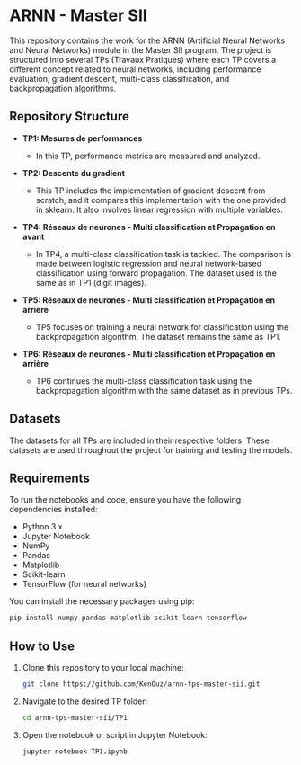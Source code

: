 # ARNN - Master SII

This repository contains the work for the ARNN (Artificial Neural Networks and Neural Networks) module in the Master SII program. The project is structured into several TPs (Travaux Pratiques) where each TP covers a different concept related to neural networks, including performance evaluation, gradient descent, multi-class classification, and backpropagation algorithms.

## Repository Structure

- **TP1: Mesures de performances**
  - In this TP, performance metrics are measured and analyzed.

- **TP2: Descente du gradient**
  - This TP includes the implementation of gradient descent from scratch, and it compares this implementation with the one provided in sklearn. It also involves linear regression with multiple variables.

- **TP4: Réseaux de neurones - Multi classification et Propagation en avant**
  - In TP4, a multi-class classification task is tackled. The comparison is made between logistic regression and neural network-based classification using forward propagation. The dataset used is the same as in TP1 (digit images).

- **TP5: Réseaux de neurones - Multi classification et Propagation en arrière**
  - TP5 focuses on training a neural network for classification using the backpropagation algorithm. The dataset remains the same as TP1.

- **TP6: Réseaux de neurones - Multi classification et Propagation en arrière**
  - TP6 continues the multi-class classification task using the backpropagation algorithm with the same dataset as in previous TPs.

## Datasets
The datasets for all TPs are included in their respective folders. These datasets are used throughout the project for training and testing the models.

## Requirements

To run the notebooks and code, ensure you have the following dependencies installed:

- Python 3.x
- Jupyter Notebook
- NumPy
- Pandas
- Matplotlib
- Scikit-learn
- TensorFlow (for neural networks)

You can install the necessary packages using pip:

```bash
pip install numpy pandas matplotlib scikit-learn tensorflow
```


## How to Use

1. Clone this repository to your local machine:
   ```bash
   git clone https://github.com/KenOuz/arnn-tps-master-sii.git

2. Navigate to the desired TP folder:
   ```bash
   cd arnn-tps-master-sii/TP1
4. Open the notebook or script in Jupyter Notebook:
   ```bash
   jupyter notebook TP1.ipynb





